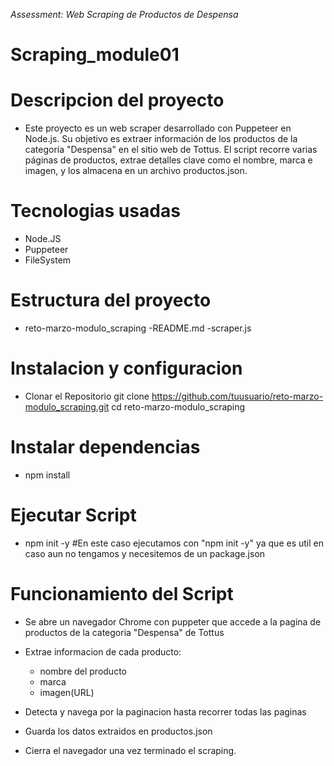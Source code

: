 *Assessment: Web Scraping de Productos de Despensa*

#  Scraping_module01

#  Descripcion del proyecto
+  Este proyecto es un web scraper desarrollado con Puppeteer en Node.js. Su objetivo es extraer información de los productos de la categoría "Despensa" en el sitio web de Tottus. El script recorre varias páginas de productos, extrae detalles clave como el nombre, marca e imagen, y los almacena en un archivo productos.json.

#  Tecnologias usadas
+  Node.JS
+  Puppeteer
+  FileSystem

# Estructura del proyecto

* reto-marzo-modulo_scraping
   -README.md
   -scraper.js


#  Instalacion y configuracion

+ Clonar el Repositorio
git clone https://github.com/tuusuario/reto-marzo-modulo_scraping.git
cd reto-marzo-modulo_scraping

#  Instalar dependencias

+  npm install

# Ejecutar Script

+ npm init -y #En este caso ejecutamos con "npm init -y" ya que es util en caso aun no tengamos y necesitemos de un package.json

#  Funcionamiento del Script

+ Se abre un navegador Chrome con puppeter que accede a la pagina de productos de la categoria "Despensa" de Tottus
+ Extrae informacion de cada producto:
   - nombre del producto
   - marca
   - imagen(URL)

+ Detecta y navega por la paginacion hasta recorrer todas las paginas
+ Guarda los datos extraidos en productos.json
+ Cierra el navegador una vez terminado el scraping.